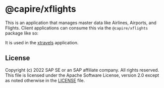 # @capire/xflights

This is an application that manages master data like Airlines, Airports, and Flights.
Client applications can consume this via the `@capire/xflights` package like so:

It is used in the [xtravels](https://github.com/capire/xtravels) application.


## License

Copyright (c) 2022 SAP SE or an SAP affiliate company. All rights reserved. This file is licensed under the Apache Software License, version 2.0 except as noted otherwise in the [LICENSE](LICENSES/Apache-2.0.txt) file.
